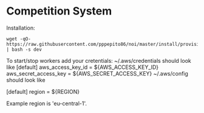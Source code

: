 # Competition System

Installation:
```
wget -qO- https://raw.githubusercontent.com/pppepito86/noi/master/install/provision.sh | bash -s dev
```
To start/stop workers add your cretentials:
~/.aws/credentials should look like
[default]
aws_access_key_id = ${AWS_ACCESS_KEY_ID}
aws_secret_access_key = ${AWS_SECRET_ACCESS_KEY}
~/.aws/config should look like

[default]
region = ${REGION}

Example region is 'eu-central-1'.
